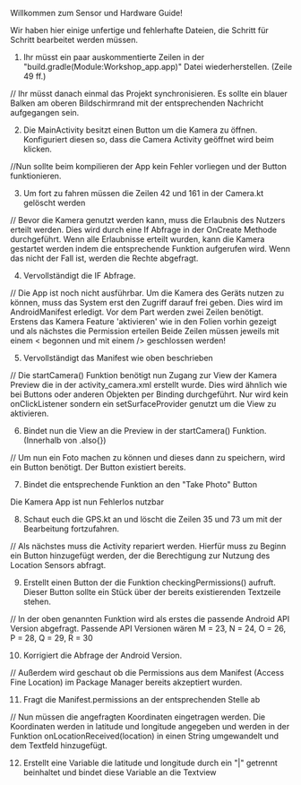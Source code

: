 Willkommen zum Sensor und Hardware Guide!

Wir haben hier einige unfertige und fehlerhafte Dateien, die Schritt für Schritt bearbeitet werden müssen.

01. Ihr müsst ein paar auskommentierte Zeilen in der "build.gradle(Module:Workshop_app.app)" Datei wiederherstellen. (Zeile 49 ff.)

// Ihr müsst danach einmal das Projekt synchronisieren. Es sollte ein blauer Balken am oberen Bildschirmrand
    mit der entsprechenden Nachricht aufgegangen sein.

02. Die MainActivity besitzt einen Button um die Kamera zu öffnen. Konfiguriert diesen so, dass die Camera
    Activity geöffnet wird beim klicken.

//Nun sollte beim kompilieren der App kein Fehler vorliegen und der Button funktionieren.

03. Um fort zu fahren müssen die Zeilen 42 und 161 in der Camera.kt gelöscht werden

// Bevor die Kamera genutzt werden kann, muss die Erlaubnis des Nutzers erteilt werden.
    Dies wird durch eine If Abfrage in der OnCreate Methode durchgeführt. Wenn alle Erlaubnisse erteilt wurden,
    kann die Kamera gestartet werden indem die entsprechende Funktion aufgerufen wird.
    Wenn das nicht der Fall ist, werden die Rechte abgefragt.

04. Vervollständigt die IF Abfrage.

// Die App ist noch nicht ausführbar. Um die Kamera des Geräts nutzen zu können, muss das System erst
    den Zugriff darauf frei geben. Dies wird im AndroidManifest erledigt.
    Vor dem <application> Part werden zwei Zeilen benötigt. Erstens das Kamera Feature 'aktivieren'
    wie in den Folien vorhin gezeigt und als nächstes die Permission erteilen
    Beide Zeilen müssen jeweils mit einem < begonnen und mit einem /> geschlossen werden!

05. Vervollständigt das Manifest wie oben beschrieben

// Die startCamera() Funktion benötigt nun Zugang zur View der Kamera Preview die in der activity_camera.xml
    erstellt wurde. Dies wird ähnlich wie bei Buttons oder anderen Objekten per Binding durchgeführt.
    Nur wird kein onClickListener sondern ein setSurfaceProvider genutzt um die View zu aktivieren.

06. Bindet nun die View an die Preview in der startCamera() Funktion. (Innerhalb von .also{})

// Um nun ein Foto machen zu können und dieses dann zu speichern, wird ein Button benötigt.
    Der Button existiert bereits.

07. Bindet die entsprechende Funktion an den "Take Photo" Button

Die Kamera App ist nun Fehlerlos nutzbar

08. Schaut euch die GPS.kt an und löscht die Zeilen 35 und 73 um mit der Bearbeitung fortzufahren.

// Als nächstes muss die Activity repariert werden. Hierfür muss zu Beginn ein Button
    hinzugefügt werden, der die Berechtigung zur Nutzung des Location Sensors abfragt.

09. Erstellt einen Button der die Funktion checkingPermissions() aufruft. Dieser Button sollte ein Stück
    über der bereits existierenden Textzeile stehen.

// In der oben genannten Funktion wird als erstes die passende Android API Version abgefragt.
    Passende API Versionen wären M = 23, N = 24, O = 26, P = 28, Q = 29, R = 30

10. Korrigiert die Abfrage der Android Version.

// Außerdem wird geschaut ob die Permissions aus dem Manifest (Access Fine Location) im Package Manager
    bereits akzeptiert wurden.

11. Fragt die Manifest.permissions an der entsprechenden Stelle ab

// Nun müssen die angefragten Koordinaten eingetragen werden. Die Koordinaten werden in latitude und longitude
    angegeben und werden in der Funktion onLocationReceived(location) in einen String umgewandelt und
    dem Textfeld hinzugefügt.

12. Erstellt eine Variable die latitude und longitude durch ein "|" getrennt beinhaltet und bindet diese
    Variable an die Textview

